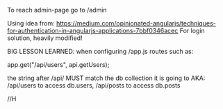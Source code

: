 To reach admin-page go to /admin


Using idea from: 
https://medium.com/opinionated-angularjs/techniques-for-authentication-in-angularjs-applications-7bbf0346acec
For login solution, heavily modified!


BIG LESSON LEARNED:
when configuring /app.js routes such as:

app.get("/api/users", api.getUsers);

the string after /api/ MUST match the db collection it is going to
AKA: /api/users to access db.users, /api/posts to access db.posts

//H